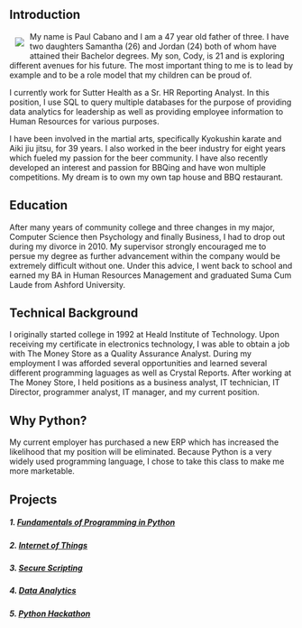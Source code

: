 ## Introduction
<img src="SamGrad.JPG" align="left" style="margin: 10px"> 

My name is Paul Cabano and I am a 47 year old father of three. I have two daughters Samantha (26) and Jordan (24) both of whom have attained their Bachelor degrees. My son, Cody, is 21 and is exploring different avenues for his future.  The most important thing to me is to lead by example and to be a role model that my children can be proud of.

I currently work for Sutter Health as a Sr. HR Reporting Analyst.  In this position, I use SQL to query multiple databases for the purpose of providing data analytics for leadership as well as providing employee information to Human Resources for various purposes.

I have been involved in the martial arts, specifically Kyokushin karate and Aiki jiu jitsu, for 39 years. I also worked in the beer industry for eight years which fueled my passion for the beer community. I have also recently developed an interest and passion for BBQing and have won multiple competitions.  My dream is to own my own tap house and BBQ restaurant.

## Education

After many years of community college and three changes in my major, Computer Science then Psychology and finally Business, I had to drop out during my divorce in 2010. My supervisor strongly encouraged me to persue my degree as further advancement within the company would be extremely difficult without one.  Under this advice, I went back to school and earned my BA in Human Resources Management and graduated Suma Cum Laude from Ashford University.

## Technical Background

I originally started college in 1992 at Heald Institute of Technology.  Upon receiving my certificate in electronics technology, I was able to obtain a job with The Money Store as a Quality Assurance Analyst.  During my employment I was afforded several opportunities and learned several different programming laguages as well as Crystal Reports.  After working at The Money Store, I held positions as a business analyst, IT technician, IT Director, programmer analyst, IT manager, and my current position.

## Why Python?

My current employer has purchased a new ERP which has increased the likelihood that my position will be eliminated.  Because Python is a very widely used programming language, I chose to take this class to make me more marketable.

## Projects

##### 1. [Fundamentals of Programming in Python](https://pcabano.github.io/python_fundamentals/)
##### 2. [Internet of Things](https://pcabano.github.io/IoT/)
##### 3. [Secure Scripting](https://pcabano.github.io/secure_scripting/)
##### 4. [Data Analytics](https://pcabano.github.io/data_analytics/)
##### 5. [Python Hackathon](https://pcabano.github.io/python_hackathon/)
